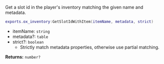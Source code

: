 Get a slot id in the player's inventory matching the given name and metadata.

```lua
exports.ox_inventory:GetSlotIdWithItem(itemName, metadata, strict)
```

- itemName: `string`
- metadata?: `table`
- strict?: `boolean`
  - Strictly match metadata properties, otherwise use partial matching.

**Returns:** `number?`
